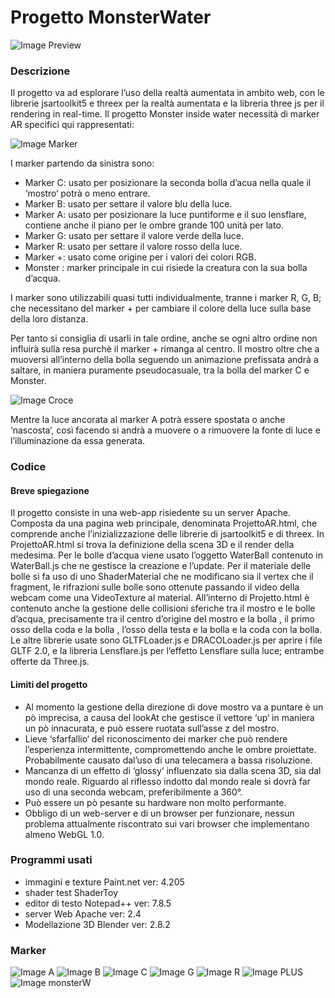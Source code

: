 # Progetto MonsterWater
	
![Image Preview](/imageRD/fina.png)
	
### Descrizione

Il progetto va ad esplorare l’uso della realtà aumentata in ambito web, con le librerie jsartoolkit5 e threex per la realtà aumentata e la libreria three js per il rendering in real-time. Il progetto Monster inside water necessità di marker AR specifici qui rappresentati:

![Image Marker](/imageRD/marker.png)

I marker partendo da sinistra sono:
* Marker C: usato per posizionare la seconda bolla d’acua nella quale il ‘mostro‘ potrà o meno entrare.
* Marker B: usato per settare il valore blu della luce.
* Marker A: usato per posizionare la luce puntiforme e il suo lensflare, contiene anche il piano per le ombre grande 100 unità per lato.
* Marker G: usato per settare il valore verde della luce.
* Marker R: usato per settare il valore rosso della luce.
* Marker +: usato come origine per i valori dei colori RGB.
* Monster : marker principale in cui risiede la creatura con la sua bolla d’acqua.

I marker sono utilizzabili quasi tutti individualmente, tranne i marker R, G, B; che necessitano del marker + per cambiare il colore della luce sulla base della loro distanza.

Per tanto si consiglia di usarli in tale ordine, anche se ogni altro ordine non influirà sulla resa purchè il marker + rimanga al centro. Il mostro oltre che a muoversi all’interno della bolla seguendo un animazione prefissata andrà a saltare, in maniera puramente pseudocasuale, tra la bolla del marker C e Monster.

![Image Croce](/imageRD/rgb.png)

Mentre la luce ancorata al marker A potrà essere spostata o anche ‘nascosta‘, così facendo si andrà a muovere o a rimuovere la fonte di luce e l’illuminazione da essa generata.


### Codice

#### Breve spiegazione

Il progetto consiste in una web-app risiedente su un server Apache. Composta da una pagina web principale, denominata ProjettoAR.html, che comprende anche l’inizializzazione delle librerie di jsartoolkit5 e di threex. In ProjettoAR.html si trova la definizione della scena 3D e il render della medesima. Per le bolle d’acqua viene usato l’oggetto WaterBall contenuto in WaterBall.js che ne gestisce la creazione e l’update. Per il materiale delle bolle si fa uso di uno ShaderMaterial che ne modificano sia il vertex che il fragment, le rifrazioni sulle bolle sono ottenute passando il video della webcam come una VideoTexture al material. All’interno di Projetto.html è contenuto anche la gestione delle collisioni sferiche tra il mostro e le bolle d’acqua, precisamente tra il centro d’origine del mostro e la bolla , il primo osso della coda e la bolla , l’osso della testa e la bolla e la coda con la bolla. Le altre librerie usate sono GLTFLoader.js e DRACOLoader.js per aprire i file GLTF 2.0, e la libreria Lensflare.js per l’effetto Lensflare sulla luce; entrambe offerte da Three.js.

#### Limiti del progetto
* Al momento la gestione della direzione di dove mostro va a puntare è un pò imprecisa, a causa del lookAt che gestisce il vettore ‘up‘ in maniera un pò innacurata, e può essere ruotata sull’asse z del mostro.
* Lieve ‘sfarfallio‘ del riconoscimento dei marker che può rendere l’esperienza intermittente, compromettendo anche le ombre proiettate. Probabilmente causato dal’uso di una telecamera a bassa risoluzione.
* Mancanza di un effetto di ‘glossy‘ influenzato sia dalla scena 3D, sia dal mondo reale. Riguardo al riflesso indotto dal mondo reale si dovrà far uso di una seconda webcam, preferibilmente a 360°.
* Può essere un pò pesante su hardware non molto performante.
* Obbligo di un web-server e di un browser per funzionare, nessun problema attualmente riscontrato sui vari browser che implementano almeno WebGL 1.0.
 	
### Programmi usati

* immagini e texture Paint.net ver: 4.205  
* shader test ShaderToy	  
* editor di testo Notepad++ ver: 7.8.5 
* server Web Apache ver: 2.4  
* Modellazione 3D Blender ver: 2.8.2


### Marker

![Image A](/imageRD/letterA.png)
![Image B](/imageRD/letterB.png)
![Image C](/imageRD/letterC.png)
![Image G](/imageRD/letterG.png)
![Image R](/imageRD/letterR.png)
![Image PLUS](/imageRD/letterPLUS.png)
![Image monsterW](/imageRD/monsterW.png)
